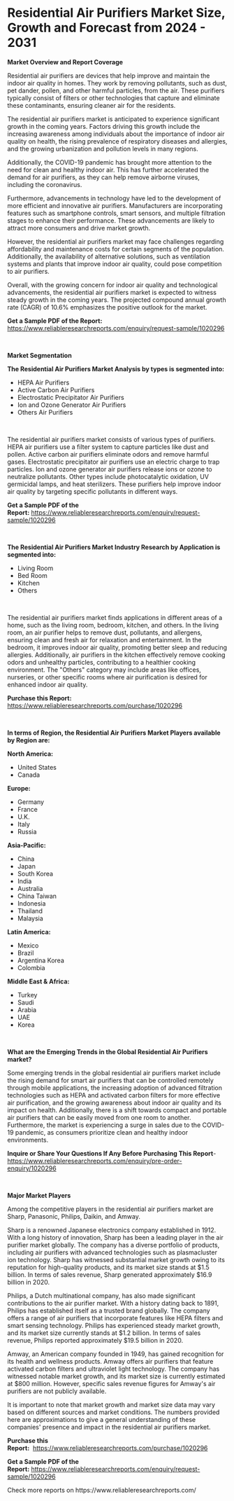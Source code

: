 <p><h1>Residential Air Purifiers Market Size, Growth and Forecast from 2024 - 2031</h1></p><p><strong>Market Overview and Report Coverage</strong></p>
<p><p>Residential air purifiers are devices that help improve and maintain the indoor air quality in homes. They work by removing pollutants, such as dust, pet dander, pollen, and other harmful particles, from the air. These purifiers typically consist of filters or other technologies that capture and eliminate these contaminants, ensuring cleaner air for the residents.</p><p>The residential air purifiers market is anticipated to experience significant growth in the coming years. Factors driving this growth include the increasing awareness among individuals about the importance of indoor air quality on health, the rising prevalence of respiratory diseases and allergies, and the growing urbanization and pollution levels in many regions.</p><p>Additionally, the COVID-19 pandemic has brought more attention to the need for clean and healthy indoor air. This has further accelerated the demand for air purifiers, as they can help remove airborne viruses, including the coronavirus.</p><p>Furthermore, advancements in technology have led to the development of more efficient and innovative air purifiers. Manufacturers are incorporating features such as smartphone controls, smart sensors, and multiple filtration stages to enhance their performance. These advancements are likely to attract more consumers and drive market growth.</p><p>However, the residential air purifiers market may face challenges regarding affordability and maintenance costs for certain segments of the population. Additionally, the availability of alternative solutions, such as ventilation systems and plants that improve indoor air quality, could pose competition to air purifiers.</p><p>Overall, with the growing concern for indoor air quality and technological advancements, the residential air purifiers market is expected to witness steady growth in the coming years. The projected compound annual growth rate (CAGR) of 10.6% emphasizes the positive outlook for the market.</p></p>
<p><strong>Get a Sample PDF of the Report:</strong> <a href="https://www.reliableresearchreports.com/enquiry/request-sample/1020296">https://www.reliableresearchreports.com/enquiry/request-sample/1020296</a></p>
<p>&nbsp;</p>
<p><strong>Market Segmentation</strong></p>
<p><strong>The Residential Air Purifiers Market Analysis by types is segmented into:</strong></p>
<p><ul><li>HEPA Air Purifiers</li><li>Active Carbon Air Purifiers</li><li>Electrostatic Precipitator Air Purifiers</li><li>Ion and Ozone Generator Air Purifiers</li><li>Others Air Purifiers</li></ul></p>
<p>&nbsp;</p>
<p><p>The residential air purifiers market consists of various types of purifiers. HEPA air purifiers use a filter system to capture particles like dust and pollen. Active carbon air purifiers eliminate odors and remove harmful gases. Electrostatic precipitator air purifiers use an electric charge to trap particles. Ion and ozone generator air purifiers release ions or ozone to neutralize pollutants. Other types include photocatalytic oxidation, UV germicidal lamps, and heat sterilizers. These purifiers help improve indoor air quality by targeting specific pollutants in different ways.</p></p>
<p><strong>Get a Sample PDF of the Report:</strong>&nbsp;<a href="https://www.reliableresearchreports.com/enquiry/request-sample/1020296">https://www.reliableresearchreports.com/enquiry/request-sample/1020296</a></p>
<p>&nbsp;</p>
<p><strong>The Residential Air Purifiers Market Industry Research by Application is segmented into:</strong></p>
<p><ul><li>Living Room</li><li>Bed Room</li><li>Kitchen</li><li>Others</li></ul></p>
<p>&nbsp;</p>
<p><p>The residential air purifiers market finds applications in different areas of a home, such as the living room, bedroom, kitchen, and others. In the living room, an air purifier helps to remove dust, pollutants, and allergens, ensuring clean and fresh air for relaxation and entertainment. In the bedroom, it improves indoor air quality, promoting better sleep and reducing allergies. Additionally, air purifiers in the kitchen effectively remove cooking odors and unhealthy particles, contributing to a healthier cooking environment. The "Others" category may include areas like offices, nurseries, or other specific rooms where air purification is desired for enhanced indoor air quality.</p></p>
<p><strong>Purchase this Report:</strong>&nbsp; <a href="https://www.reliableresearchreports.com/purchase/1020296">https://www.reliableresearchreports.com/purchase/1020296</a></p>
<p>&nbsp;</p>
<p><strong>In terms of Region, the Residential Air Purifiers Market Players available by Region are:</strong></p>
<p>
    <p> <strong> North America: </strong>
        <ul>
            <li>United States</li>
            <li>Canada</li>
        </ul>
        </p> 
    <p> <strong> Europe: </strong>
        <ul>
            <li>Germany</li>
            <li>France</li>
            <li>U.K.</li>
            <li>Italy</li>
            <li>Russia</li>
        </ul>
        </p> 
    <p> <strong> Asia-Pacific: </strong>
        <ul>
            <li>China</li>
            <li>Japan</li>
            <li>South Korea</li>
            <li>India</li>
            <li>Australia</li>
            <li>China Taiwan</li>
            <li>Indonesia</li>
            <li>Thailand</li>
            <li>Malaysia</li>
        </ul>
        </p> 
    <p> <strong> Latin America: </strong>
        <ul>
            <li>Mexico</li>
            <li>Brazil</li>
            <li>Argentina Korea</li>
            <li>Colombia</li>
        </ul>
        </p> 
    <p> <strong> Middle East & Africa: </strong>
        <ul>
            <li>Turkey</li>
            <li>Saudi</li>
            <li>Arabia</li>
            <li>UAE</li>
            <li>Korea</li>
        </ul>
    </p>
    </p>
<p>&nbsp;</p>
<p><strong>What are the Emerging Trends in the Global Residential Air Purifiers market?</strong></p>
<p><p>Some emerging trends in the global residential air purifiers market include the rising demand for smart air purifiers that can be controlled remotely through mobile applications, the increasing adoption of advanced filtration technologies such as HEPA and activated carbon filters for more effective air purification, and the growing awareness about indoor air quality and its impact on health. Additionally, there is a shift towards compact and portable air purifiers that can be easily moved from one room to another. Furthermore, the market is experiencing a surge in sales due to the COVID-19 pandemic, as consumers prioritize clean and healthy indoor environments.</p></p>
<p><strong>Inquire or Share Your Questions If Any Before Purchasing This Report</strong>- <a href="https://www.reliableresearchreports.com/enquiry/pre-order-enquiry/1020296">https://www.reliableresearchreports.com/enquiry/pre-order-enquiry/1020296</a></p>
<p>&nbsp;</p>
<p><strong>Major Market Players</strong></p>
<p><p>Among the competitive players in the residential air purifiers market are Sharp, Panasonic, Philips, Daikin, and Amway.</p><p>Sharp is a renowned Japanese electronics company established in 1912. With a long history of innovation, Sharp has been a leading player in the air purifier market globally. The company has a diverse portfolio of products, including air purifiers with advanced technologies such as plasmacluster ion technology. Sharp has witnessed substantial market growth owing to its reputation for high-quality products, and its market size stands at $1.5 billion. In terms of sales revenue, Sharp generated approximately $16.9 billion in 2020.</p><p>Philips, a Dutch multinational company, has also made significant contributions to the air purifier market. With a history dating back to 1891, Philips has established itself as a trusted brand globally. The company offers a range of air purifiers that incorporate features like HEPA filters and smart sensing technology. Philips has experienced steady market growth, and its market size currently stands at $1.2 billion. In terms of sales revenue, Philips reported approximately $19.5 billion in 2020.</p><p>Amway, an American company founded in 1949, has gained recognition for its health and wellness products. Amway offers air purifiers that feature activated carbon filters and ultraviolet light technology. The company has witnessed notable market growth, and its market size is currently estimated at $800 million. However, specific sales revenue figures for Amway's air purifiers are not publicly available.</p><p>It is important to note that market growth and market size data may vary based on different sources and market conditions. The numbers provided here are approximations to give a general understanding of these companies' presence and impact in the residential air purifiers market.</p></p>
<p><strong>Purchase this Report:</strong>&nbsp;&nbsp;<a href="https://www.reliableresearchreports.com/purchase/1020296">https://www.reliableresearchreports.com/purchase/1020296</a></p>
<p></p>
<p><strong>Get a Sample PDF of the Report:</strong>&nbsp;<a href="https://www.reliableresearchreports.com/enquiry/request-sample/1020296">https://www.reliableresearchreports.com/enquiry/request-sample/1020296</a></p>
<p>Check more reports on https://www.reliableresearchreports.com/</p>